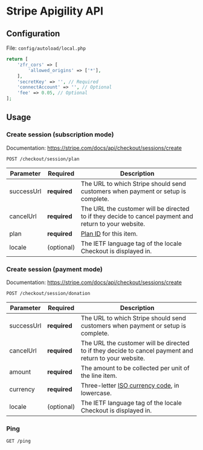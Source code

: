 # Stripe Apigility API

## Configuration

File: `config/autoload/local.php`

```php
return [
    'zfr_cors' => [
        'allowed_origins' => ['*'],
    ],
    'secretKey' => '', // Required
    'connectAccount' => '', // Optional
    'fee' => 0.05, // Optional
];
```

## Usage

### Create session (subscription mode)

Documentation: <https://stripe.com/docs/api/checkout/sessions/create>

```http
POST /checkout/session/plan
```

| Parameter  | Required     | Description                                                                                           |
|------------|--------------|-------------------------------------------------------------------------------------------------------|
| successUrl | **required** | The URL to which Stripe should send customers when payment or setup is complete.                      |
| cancelUrl  | **required** | The URL the customer will be directed to if they decide to cancel payment and return to your website. |
| plan       | **required** | [Plan ID](https://stripe.com/docs/api/plans) for this item.                                           |
| locale     | (optional)   | The IETF language tag of the locale Checkout is displayed in.                                         |

### Create session (payment mode)

Documentation: <https://stripe.com/docs/api/checkout/sessions/create>

```http
POST /checkout/session/donation
```

| Parameter  | Required     | Description                                                                                           |
|------------|--------------|-------------------------------------------------------------------------------------------------------|
| successUrl | **required** | The URL to which Stripe should send customers when payment or setup is complete.                      |
| cancelUrl  | **required** | The URL the customer will be directed to if they decide to cancel payment and return to your website. |
| amount     | **required** | The amount to be collected per unit of the line item.                                                 |
| currency   | **required** | Three-letter [ISO currency code](https://www.iso.org/iso-4217-currency-codes.html), in lowercase.     |
| locale     | (optional)   | The IETF language tag of the locale Checkout is displayed in.                                         |

### Ping

```http
GET /ping
```
